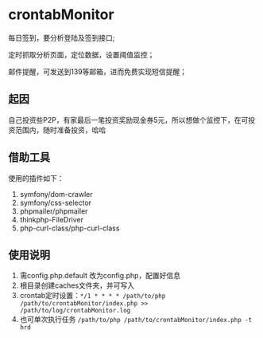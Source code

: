 # crontabMonitor
每日签到，要分析登陆及签到接口;

定时抓取分析页面，定位数据，设置阈值监控；

邮件提醒，可发送到139等邮箱，进而免费实现短信提醒；

## 起因
自己投资些P2P，有家最后一笔投资奖励现金券5元，所以想做个监控下，在可投资范围内，随时准备投资，哈哈

## 借助工具
使用的插件如下：
1. symfony/dom-crawler
2. symfony/css-selector
3. phpmailer/phpmailer
4. thinkphp-FileDriver
5. php-curl-class/php-curl-class

## 使用说明
1. 需config.php.default 改为config.php，配置好信息
2. 根目录创建caches文件夹，并可写入
3. crontab定时设置：`*/1 * * * * /path/to/php /path/to/crontabMonitor/index.php >> /path/to/log/crontabMonitor.log`
4. 也可单次执行任务 `/path/to/php /path/to/crontabMonitor/index.php -t hrd`